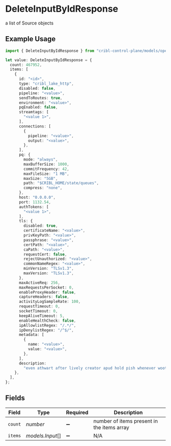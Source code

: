 # DeleteInputByIdResponse

a list of Source objects

## Example Usage

```typescript
import { DeleteInputByIdResponse } from "cribl-control-plane/models/operations";

let value: DeleteInputByIdResponse = {
  count: 467952,
  items: [
    {
      id: "<id>",
      type: "cribl_lake_http",
      disabled: false,
      pipeline: "<value>",
      sendToRoutes: true,
      environment: "<value>",
      pqEnabled: false,
      streamtags: [
        "<value 1>",
      ],
      connections: [
        {
          pipeline: "<value>",
          output: "<value>",
        },
      ],
      pq: {
        mode: "always",
        maxBufferSize: 1000,
        commitFrequency: 42,
        maxFileSize: "1 MB",
        maxSize: "5GB",
        path: "$CRIBL_HOME/state/queues",
        compress: "none",
      },
      host: "0.0.0.0",
      port: 1132.54,
      authTokens: [
        "<value 1>",
      ],
      tls: {
        disabled: true,
        certificateName: "<value>",
        privKeyPath: "<value>",
        passphrase: "<value>",
        certPath: "<value>",
        caPath: "<value>",
        requestCert: false,
        rejectUnauthorized: "<value>",
        commonNameRegex: "<value>",
        minVersion: "TLSv1.3",
        maxVersion: "TLSv1.3",
      },
      maxActiveReq: 256,
      maxRequestsPerSocket: 0,
      enableProxyHeader: false,
      captureHeaders: false,
      activityLogSampleRate: 100,
      requestTimeout: 0,
      socketTimeout: 0,
      keepAliveTimeout: 5,
      enableHealthCheck: false,
      ipAllowlistRegex: "/.*/",
      ipDenylistRegex: "/^$/",
      metadata: [
        {
          name: "<value>",
          value: "<value>",
        },
      ],
      description:
        "even athwart after lively creator apud hold pish whenever woot",
    },
  ],
};
```

## Fields

| Field                                      | Type                                       | Required                                   | Description                                |
| ------------------------------------------ | ------------------------------------------ | ------------------------------------------ | ------------------------------------------ |
| `count`                                    | *number*                                   | :heavy_minus_sign:                         | number of items present in the items array |
| `items`                                    | *models.Input*[]                           | :heavy_minus_sign:                         | N/A                                        |